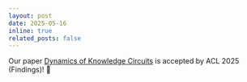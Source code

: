 ```yaml
---
layout: post
date: 2025-05-16
inline: true
related_posts: false
---
```


Our paper [Dynamics of Knowledge Circuits](https://arxiv.org/abs/2502.11196) is accepted by ACL 2025 (Findings)! 🎉
